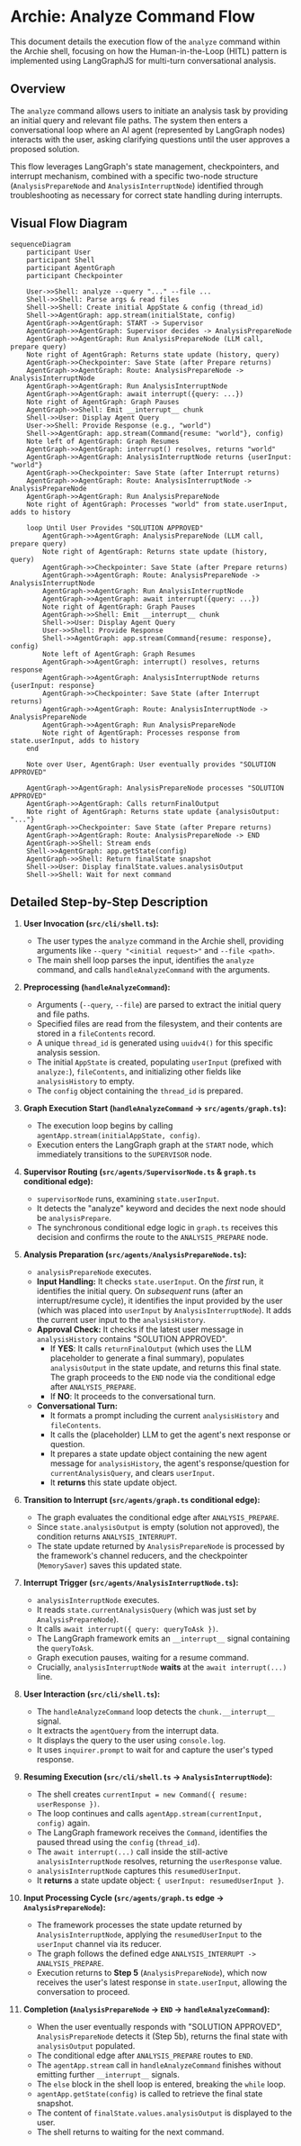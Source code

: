 # Archie: Analyze Command Flow

This document details the execution flow of the `analyze` command within the Archie shell, focusing on how the Human-in-the-Loop (HITL) pattern is implemented using LangGraphJS for multi-turn conversational analysis.

## Overview

The `analyze` command allows users to initiate an analysis task by providing an initial query and relevant file paths. The system then enters a conversational loop where an AI agent (represented by LangGraph nodes) interacts with the user, asking clarifying questions until the user approves a proposed solution.

This flow leverages LangGraph's state management, checkpointers, and interrupt mechanism, combined with a specific two-node structure (`AnalysisPrepareNode` and `AnalysisInterruptNode`) identified through troubleshooting as necessary for correct state handling during interrupts.

## Visual Flow Diagram

```mermaid
sequenceDiagram
    participant User
    participant Shell
    participant AgentGraph
    participant Checkpointer

    User->>Shell: analyze --query "..." --file ...
    Shell->>Shell: Parse args & read files
    Shell->>Shell: Create initial AppState & config (thread_id)
    Shell->>AgentGraph: app.stream(initialState, config)
    AgentGraph->>AgentGraph: START -> Supervisor
    AgentGraph->>AgentGraph: Supervisor decides -> AnalysisPrepareNode
    AgentGraph->>AgentGraph: Run AnalysisPrepareNode (LLM call, prepare query)
    Note right of AgentGraph: Returns state update (history, query)
    AgentGraph->>Checkpointer: Save State (after Prepare returns)
    AgentGraph->>AgentGraph: Route: AnalysisPrepareNode -> AnalysisInterruptNode
    AgentGraph->>AgentGraph: Run AnalysisInterruptNode
    AgentGraph->>AgentGraph: await interrupt({query: ...})
    Note right of AgentGraph: Graph Pauses
    AgentGraph->>Shell: Emit __interrupt__ chunk
    Shell->>User: Display Agent Query
    User->>Shell: Provide Response (e.g., "world")
    Shell->>AgentGraph: app.stream(Command{resume: "world"}, config)
    Note left of AgentGraph: Graph Resumes
    AgentGraph->>AgentGraph: interrupt() resolves, returns "world"
    AgentGraph->>AgentGraph: AnalysisInterruptNode returns {userInput: "world"}
    AgentGraph->>Checkpointer: Save State (after Interrupt returns)
    AgentGraph->>AgentGraph: Route: AnalysisInterruptNode -> AnalysisPrepareNode
    AgentGraph->>AgentGraph: Run AnalysisPrepareNode
    Note right of AgentGraph: Processes "world" from state.userInput, adds to history
    
    loop Until User Provides "SOLUTION APPROVED"
        AgentGraph->>AgentGraph: AnalysisPrepareNode (LLM call, prepare query)
        Note right of AgentGraph: Returns state update (history, query)
        AgentGraph->>Checkpointer: Save State (after Prepare returns)
        AgentGraph->>AgentGraph: Route: AnalysisPrepareNode -> AnalysisInterruptNode
        AgentGraph->>AgentGraph: Run AnalysisInterruptNode
        AgentGraph->>AgentGraph: await interrupt({query: ...})
        Note right of AgentGraph: Graph Pauses
        AgentGraph->>Shell: Emit __interrupt__ chunk
        Shell->>User: Display Agent Query
        User->>Shell: Provide Response
        Shell->>AgentGraph: app.stream(Command{resume: response}, config)
        Note left of AgentGraph: Graph Resumes
        AgentGraph->>AgentGraph: interrupt() resolves, returns response
        AgentGraph->>AgentGraph: AnalysisInterruptNode returns {userInput: response}
        AgentGraph->>Checkpointer: Save State (after Interrupt returns)
        AgentGraph->>AgentGraph: Route: AnalysisInterruptNode -> AnalysisPrepareNode
        AgentGraph->>AgentGraph: Run AnalysisPrepareNode
        Note right of AgentGraph: Processes response from state.userInput, adds to history
    end

    Note over User, AgentGraph: User eventually provides "SOLUTION APPROVED"

    AgentGraph->>AgentGraph: AnalysisPrepareNode processes "SOLUTION APPROVED"
    AgentGraph->>AgentGraph: Calls returnFinalOutput
    Note right of AgentGraph: Returns state update {analysisOutput: "..."}
    AgentGraph->>Checkpointer: Save State (after Prepare returns)
    AgentGraph->>AgentGraph: Route: AnalysisPrepareNode -> END
    AgentGraph->>Shell: Stream ends
    Shell->>AgentGraph: app.getState(config)
    AgentGraph->>Shell: Return finalState snapshot
    Shell->>User: Display finalState.values.analysisOutput
    Shell->>Shell: Wait for next command
```

## Detailed Step-by-Step Description

1.  **User Invocation (`src/cli/shell.ts`):**
    *   The user types the `analyze` command in the Archie shell, providing arguments like `--query "<initial request>"` and `--file <path>`.
    *   The main shell loop parses the input, identifies the `analyze` command, and calls `handleAnalyzeCommand` with the arguments.

2.  **Preprocessing (`handleAnalyzeCommand`):**
    *   Arguments (`--query`, `--file`) are parsed to extract the initial query and file paths.
    *   Specified files are read from the filesystem, and their contents are stored in a `fileContents` record.
    *   A unique `thread_id` is generated using `uuidv4()` for this specific analysis session.
    *   The initial `AppState` is created, populating `userInput` (prefixed with `analyze:`), `fileContents`, and initializing other fields like `analysisHistory` to empty.
    *   The `config` object containing the `thread_id` is prepared.

3.  **Graph Execution Start (`handleAnalyzeCommand` -> `src/agents/graph.ts`):**
    *   The execution loop begins by calling `agentApp.stream(initialAppState, config)`.
    *   Execution enters the LangGraph graph at the `START` node, which immediately transitions to the `SUPERVISOR` node.

4.  **Supervisor Routing (`src/agents/SupervisorNode.ts` & `graph.ts` conditional edge):**
    *   `supervisorNode` runs, examining `state.userInput`.
    *   It detects the "analyze" keyword and decides the next node should be `analysisPrepare`.
    *   The synchronous conditional edge logic in `graph.ts` receives this decision and confirms the route to the `ANALYSIS_PREPARE` node.

5.  **Analysis Preparation (`src/agents/AnalysisPrepareNode.ts`):**
    *   `analysisPrepareNode` executes.
    *   **Input Handling:** It checks `state.userInput`. On the *first* run, it identifies the initial query. On *subsequent* runs (after an interrupt/resume cycle), it identifies the input provided by the user (which was placed into `userInput` by `AnalysisInterruptNode`). It adds the current user input to the `analysisHistory`.
    *   **Approval Check:** It checks if the latest user message in `analysisHistory` contains "SOLUTION APPROVED".
        *   If **YES**: It calls `returnFinalOutput` (which uses the LLM placeholder to generate a final summary), populates `analysisOutput` in the state update, and returns this final state. The graph proceeds to the `END` node via the conditional edge after `ANALYSIS_PREPARE`.
        *   If **NO**: It proceeds to the conversational turn.
    *   **Conversational Turn:**
        *   It formats a prompt including the current `analysisHistory` and `fileContents`.
        *   It calls the (placeholder) LLM to get the agent's next response or question.
        *   It prepares a state update object containing the new agent message for `analysisHistory`, the agent's response/question for `currentAnalysisQuery`, and clears `userInput`.
        *   It **returns** this state update object.

6.  **Transition to Interrupt (`src/agents/graph.ts` conditional edge):**
    *   The graph evaluates the conditional edge after `ANALYSIS_PREPARE`.
    *   Since `state.analysisOutput` is empty (solution not approved), the condition returns `ANALYSIS_INTERRUPT`.
    *   The state update returned by `AnalysisPrepareNode` is processed by the framework's channel reducers, and the checkpointer (`MemorySaver`) saves this updated state.

7.  **Interrupt Trigger (`src/agents/AnalysisInterruptNode.ts`):**
    *   `analysisInterruptNode` executes.
    *   It reads `state.currentAnalysisQuery` (which was just set by `AnalysisPrepareNode`).
    *   It calls `await interrupt({ query: queryToAsk })`.
    *   The LangGraph framework emits an `__interrupt__` signal containing the `queryToAsk`.
    *   Graph execution pauses, waiting for a resume command.
    *   Crucially, `analysisInterruptNode` **waits** at the `await interrupt(...)` line.

8.  **User Interaction (`src/cli/shell.ts`):**
    *   The `handleAnalyzeCommand` loop detects the `chunk.__interrupt__` signal.
    *   It extracts the `agentQuery` from the interrupt data.
    *   It displays the query to the user using `console.log`.
    *   It uses `inquirer.prompt` to wait for and capture the user's typed response.

9.  **Resuming Execution (`src/cli/shell.ts` -> `AnalysisInterruptNode`):**
    *   The shell creates `currentInput = new Command({ resume: userResponse })`.
    *   The loop continues and calls `agentApp.stream(currentInput, config)` again.
    *   The LangGraph framework receives the `Command`, identifies the paused thread using the `config` (`thread_id`).
    *   The `await interrupt(...)` call inside the still-active `analysisInterruptNode` resolves, returning the `userResponse` value.
    *   `analysisInterruptNode` captures this `resumedUserInput`.
    *   It **returns** a state update object: `{ userInput: resumedUserInput }`.

10. **Input Processing Cycle (`src/agents/graph.ts` edge -> `AnalysisPrepareNode`):**
    *   The framework processes the state update returned by `AnalysisInterruptNode`, applying the `resumedUserInput` to the `userInput` channel via its reducer.
    *   The graph follows the defined edge `ANALYSIS_INTERRUPT -> ANALYSIS_PREPARE`.
    *   Execution returns to **Step 5** (`AnalysisPrepareNode`), which now receives the user's latest response in `state.userInput`, allowing the conversation to proceed.

11. **Completion (`AnalysisPrepareNode` -> `END` -> `handleAnalyzeCommand`):**
    *   When the user eventually responds with "SOLUTION APPROVED", `AnalysisPrepareNode` detects it (Step 5b), returns the final state with `analysisOutput` populated.
    *   The conditional edge after `ANALYSIS_PREPARE` routes to `END`.
    *   The `agentApp.stream` call in `handleAnalyzeCommand` finishes without emitting further `__interrupt__` signals.
    *   The `else` block in the shell loop is entered, breaking the `while` loop.
    *   `agentApp.getState(config)` is called to retrieve the final state snapshot.
    *   The content of `finalState.values.analysisOutput` is displayed to the user.
    *   The shell returns to waiting for the next command. 